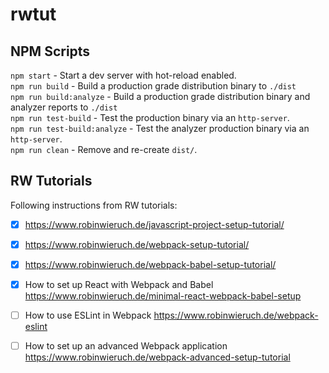 # rwtut

## NPM Scripts
`npm start` - Start a dev server with hot-reload enabled.\
`npm run build` - Build a production grade distribution binary to `./dist`\
`npm run build:analyze` - Build a production grade distribution binary and analyzer reports to `./dist`\
`npm run test-build` - Test the production binary via an `http-server`.\
`npm run test-build:analyze` - Test the analyzer production binary via an `http-server`.\
`npm run clean` - Remove and re-create `dist/`.

## RW Tutorials

Following instructions from RW tutorials:

- [X] https://www.robinwieruch.de/javascript-project-setup-tutorial/
- [X] https://www.robinwieruch.de/webpack-setup-tutorial/
- [X] https://www.robinwieruch.de/webpack-babel-setup-tutorial/

- [X] How to set up React with Webpack and Babel https://www.robinwieruch.de/minimal-react-webpack-babel-setup
- [ ] How to use ESLint in Webpack https://www.robinwieruch.de/webpack-eslint
- [ ] How to set up an advanced Webpack application https://www.robinwieruch.de/webpack-advanced-setup-tutorial
